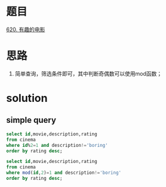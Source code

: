 # 题目

[620. 有趣的电影](https://leetcode.cn/problems/not-boring-movies/)

# 思路
1. 简单查询，筛选条件即可，其中判断奇偶数可以使用mod函数；

# solution

## simple query
```sql
select id,movie,description,rating
from cinema
where id%2=1 and description!='boring'
order by rating desc;

select id,movie,description,rating
from cinema
where mod(id,2)=1 and description!='boring'
order by rating desc;
```